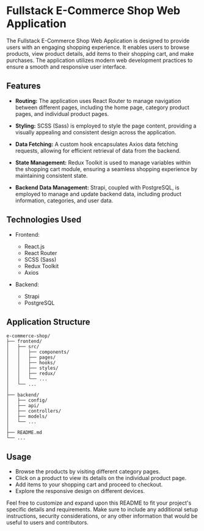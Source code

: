 # Fullstack E-Commerce Shop Web Application

The Fullstack E-Commerce Shop Web Application is designed to provide users with an engaging shopping experience. It enables users to browse products, view product details, add items to their shopping cart, and make purchases. The application utilizes modern web development practices to ensure a smooth and responsive user interface.

## Features

- **Routing:** The application uses React Router to manage navigation between different pages, including the home page, category product pages, and individual product pages.

- **Styling:** SCSS (Sass) is employed to style the page content, providing a visually appealing and consistent design across the application.

- **Data Fetching:** A custom hook encapsulates Axios data fetching requests, allowing for efficient retrieval of data from the backend.

- **State Management:** Redux Toolkit is used to manage variables within the shopping cart module, ensuring a seamless shopping experience by maintaining consistent state.

- **Backend Data Management:** Strapi, coupled with PostgreSQL, is employed to manage and update backend data, including product information, categories, and user data.

## Technologies Used

- Frontend:
  - React.js
  - React Router
  - SCSS (Sass)
  - Redux Toolkit
  - Axios

- Backend:
  - Strapi
  - PostgreSQL



## Application Structure

```
e-commerce-shop/
├── frontend/
│   ├── src/
│   │   ├── components/
│   │   ├── pages/
│   │   ├── hooks/
│   │   ├── styles/
│   │   ├── redux/
│   │   └── ...
│   └── ...
│
├── backend/
│   ├── config/
│   ├── api/
│   ├── controllers/
│   ├── models/
│   └── ...
│
├── README.md
└── ...
```

## Usage

- Browse the products by visiting different category pages.
- Click on a product to view its details on the individual product page.
- Add items to your shopping cart and proceed to checkout.
- Explore the responsive design on different devices.



Feel free to customize and expand upon this README to fit your project's specific details and requirements. Make sure to include any additional setup instructions, security considerations, or any other information that would be useful to users and contributors.
